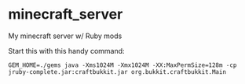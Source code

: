 minecraft_server
================

My minecraft server w/ Ruby mods


Start this with this handy command:

```
GEM_HOME=./gems java -Xms1024M -Xmx1024M -XX:MaxPermSize=128m -cp jruby-complete.jar:craftbukkit.jar org.bukkit.craftbukkit.Main
```
